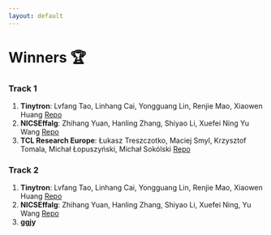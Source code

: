 ```yaml
---
layout: default
---
```


# Winners 🏆

### Track 1
1. <b>Tinytron</b>: Lvfang Tao, Linhang Cai, Yongguang Lin, Renjie Mao, Xiaowen Huang [Repo](https://github.com/Tinytron/edge-llms-challenge-final-submission)
2. <b>NICSEffalg</b>: Zhihang Yuan, Hanling Zhang, Shiyao Li, Xuefei Ning Yu Wang [Repo](https://github.com/Probe100/EdgeDeviceLLMCompetition-NEffalg-Track1) 
3. <b>TCL Research Europe</b>: Łukasz Treszczotko, Maciej Smyl, Krzysztof Tomala, Michał Łopuszyński, Michał Sokólski [Repo](https://github.com/TCLResearchEurope/EdgeLLMCompressionChallenge)

### Track 2
1. <b>Tinytron</b>: Lvfang Tao, Linhang Cai, Yongguang Lin, Renjie Mao, Xiaowen Huang [Repo](https://github.com/Tinytron/edge-llms-challenge-final-submission)
2. <b>NICSEffalg</b>: Zhihang Yuan, Hanling Zhang, Shiyao Li, Xuefei Ning, Yu Wang [Repo](https://github.com/Probe100/EdgeDeviceLLMCompetition-NEffalg-Track1)
3. <b>ggjy</b>

